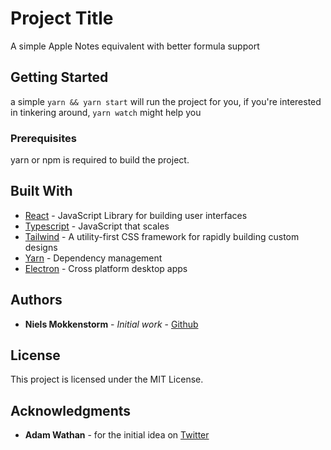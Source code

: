 # Project Title

A simple Apple Notes equivalent with better formula support

## Getting Started

a simple `yarn && yarn start` will run the project for you, if you're interested in tinkering around, `yarn watch` might help you

### Prerequisites

yarn or npm is required to build the project.

## Built With

- [React](https://reactjs.org/) - JavaScript Library for building user interfaces
- [Typescript](https://www.typescriptlang.org/) - JavaScript that scales
- [Tailwind](https://tailwindcss.com/) - A utility-first CSS framework for rapidly building custom designs
- [Yarn](https://yarnpkg.com/lang/en/) - Dependency management
- [Electron](https://electronjs.org/) - Cross platform desktop apps

## Authors

- **Niels Mokkenstorm** - _Initial work_ - [Github](https://github.com/nmokkenstorm)

## License

This project is licensed under the MIT License.

## Acknowledgments

- **Adam Wathan** - for the initial idea on [Twitter](https://github.com/nmokkenstorm)
